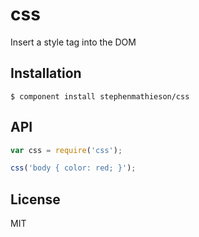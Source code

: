 
# css

  Insert a style tag into the DOM

## Installation

    $ component install stephenmathieson/css

## API

```js
var css = require('css');

css('body { color: red; }');
```

## License

  MIT

